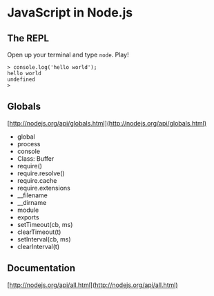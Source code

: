 # JavaScript in Node.js

## The REPL

Open up your terminal and type `node`. Play!

```
> console.log('hello world');
hello world
undefined
>
```

## Globals
[http://nodejs.org/api/globals.html](http://nodejs.org/api/globals.html)

* global
* process
* console
* Class: Buffer
* require()
* require.resolve()
* require.cache
* require.extensions
* __filename
* __dirname
* module
* exports
* setTimeout(cb, ms)
* clearTimeout(t)
* setInterval(cb, ms)
* clearInterval(t)

## Documentation
[http://nodejs.org/api/all.html](http://nodejs.org/api/all.html)
